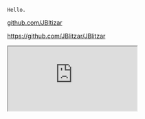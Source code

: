 `Hello.`

[github.com/JBltizar
](https://github.com/Jblitzar)

https://github.com/JBlitzar/JBlitzar

<iframe src="https://github.com/users/Jblitzar/contributions"></iframe>
